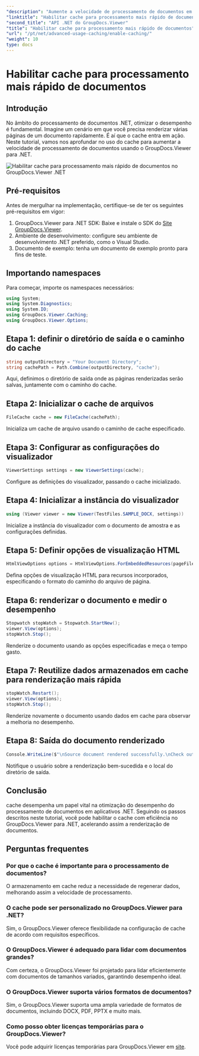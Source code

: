 ```yaml
---
"description": "Aumente a velocidade de processamento de documentos em aplicativos .NET com o GroupDocs.Viewer, aproveitando o cache. Otimize o desempenho sem esforço."
"linktitle": "Habilitar cache para processamento mais rápido de documentos"
"second_title": "API .NET do GroupDocs.Viewer"
"title": "Habilitar cache para processamento mais rápido de documentos"
"url": "/pt/net/advanced-usage-caching/enable-caching/"
"weight": 10
type: docs
---
```

# Habilitar cache para processamento mais rápido de documentos

## Introdução
No âmbito do processamento de documentos .NET, otimizar o desempenho é fundamental. Imagine um cenário em que você precisa renderizar várias páginas de um documento rapidamente. É aí que o cache entra em ação. Neste tutorial, vamos nos aprofundar no uso do cache para aumentar a velocidade de processamento de documentos usando o GroupDocs.Viewer para .NET.

![Habilitar cache para processamento mais rápido de documentos no GroupDocs.Viewer .NET](/viewer/advanced-usage/enable-caching-faster-document-processing-img.png)

## Pré-requisitos
Antes de mergulhar na implementação, certifique-se de ter os seguintes pré-requisitos em vigor:
1. GroupDocs.Viewer para .NET SDK: Baixe e instale o SDK do [Site GroupDocs.Viewer](https://releases.groupdocs.com/viewer/net/).
2. Ambiente de desenvolvimento: configure seu ambiente de desenvolvimento .NET preferido, como o Visual Studio.
3. Documento de exemplo: tenha um documento de exemplo pronto para fins de teste.

## Importando namespaces
Para começar, importe os namespaces necessários:
```csharp
using System;
using System.Diagnostics;
using System.IO;
using GroupDocs.Viewer.Caching;
using GroupDocs.Viewer.Options;
```

## Etapa 1: definir o diretório de saída e o caminho do cache
```csharp
string outputDirectory = "Your Document Directory";
string cachePath = Path.Combine(outputDirectory, "cache");
```
Aqui, definimos o diretório de saída onde as páginas renderizadas serão salvas, juntamente com o caminho do cache.
## Etapa 2: Inicializar o cache de arquivos
```csharp
FileCache cache = new FileCache(cachePath);
```
Inicializa um cache de arquivo usando o caminho de cache especificado.
## Etapa 3: Configurar as configurações do visualizador
```csharp
ViewerSettings settings = new ViewerSettings(cache);
```
Configure as definições do visualizador, passando o cache inicializado.
## Etapa 4: Inicializar a instância do visualizador
```csharp
using (Viewer viewer = new Viewer(TestFiles.SAMPLE_DOCX, settings))
```
Inicialize a instância do visualizador com o documento de amostra e as configurações definidas.
## Etapa 5: Definir opções de visualização HTML
```csharp
HtmlViewOptions options = HtmlViewOptions.ForEmbeddedResources(pageFilePathFormat);
```
Defina opções de visualização HTML para recursos incorporados, especificando o formato do caminho do arquivo de página.
## Etapa 6: renderizar o documento e medir o desempenho
```csharp
Stopwatch stopWatch = Stopwatch.StartNew();
viewer.View(options);
stopWatch.Stop();
```
Renderize o documento usando as opções especificadas e meça o tempo gasto.
## Etapa 7: Reutilize dados armazenados em cache para renderização mais rápida
```csharp
stopWatch.Restart();
viewer.View(options);
stopWatch.Stop();
```
Renderize novamente o documento usando dados em cache para observar a melhoria no desempenho.
## Etapa 8: Saída do documento renderizado
```csharp
Console.WriteLine($"\nSource document rendered successfully.\nCheck output in {outputDirectory}.");
```
Notifique o usuário sobre a renderização bem-sucedida e o local do diretório de saída.

## Conclusão
cache desempenha um papel vital na otimização do desempenho do processamento de documentos em aplicativos .NET. Seguindo os passos descritos neste tutorial, você pode habilitar o cache com eficiência no GroupDocs.Viewer para .NET, acelerando assim a renderização de documentos.
## Perguntas frequentes
### Por que o cache é importante para o processamento de documentos?
O armazenamento em cache reduz a necessidade de regenerar dados, melhorando assim a velocidade de processamento.
### O cache pode ser personalizado no GroupDocs.Viewer para .NET?
Sim, o GroupDocs.Viewer oferece flexibilidade na configuração de cache de acordo com requisitos específicos.
### O GroupDocs.Viewer é adequado para lidar com documentos grandes?
Com certeza, o GroupDocs.Viewer foi projetado para lidar eficientemente com documentos de tamanhos variados, garantindo desempenho ideal.
### O GroupDocs.Viewer suporta vários formatos de documentos?
Sim, o GroupDocs.Viewer suporta uma ampla variedade de formatos de documentos, incluindo DOCX, PDF, PPTX e muito mais.
### Como posso obter licenças temporárias para o GroupDocs.Viewer?
Você pode adquirir licenças temporárias para GroupDocs.Viewer em [site](https://purchase.groupdocs.com/temporary-license/).